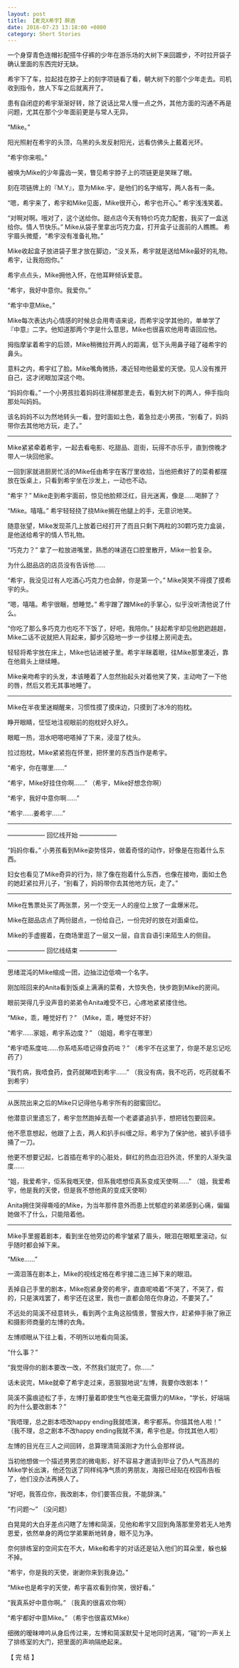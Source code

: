 ```yaml
---
layout: post
title: 【麦克X希宇】醉酒
date: 2016-07-23 13:18:00 +0800
category: Short Stories
---
```

一个身穿青色连帽衫配搭牛仔裤的少年在游乐场的大树下来回踱步，不时拉开袋子确认里面的东西完好无缺。

希宇下了车，拉起挂在脖子上的刻字项链看了看，朝大树下的那个少年走去。司机收到指令，放人下车之后就离开了。

患有自闭症的希宇渐渐好转，除了说话比常人慢一点之外，其他方面的沟通不再是问题，尤其在那个少年面前更是与常人无异。

“Mike。”

阳光照射在希宇的头顶，乌黑的头发反射阳光，远看仿佛头上戴着光环。

“希宇你来啦。”

被唤为Mike的少年露齿一笑，瞥见希宇脖子上的项链更是笑眯了眼。

刻在项链牌上的『M.Y』，意为Mike.宇，是他们的名字缩写，两人各有一条。

“嗯，希宇来了，希宇和Mike见面，Mike很开心，希宇也开心。” 希宇浅浅笑着。

“对啊对啊。哦对了，这个送给你。甜点店今天有特价巧克力配套，我买了一盒送给你。情人节快乐。” Mike从袋子里拿出巧克力盒，打开盒子让面前的人瞧瞧。
希宇眉头微蹙，“希宇没有准备礼物。”

Mike收起盒子放进袋子里才放在脚边，“没关系，希宇就是送给Mike最好的礼物。希宇，让我抱抱你。”

希宇点点头，Mike拥他入怀，在他耳畔倾诉爱意。

“希宇，我好中意你。我爱你。”

“希宇中意Mike。”

Mike每次表达内心情感的时候总会用粤语来说，而希宇没学其他的，单单学了『中意』二字。他知道那两个字是什么意思，Mike也很喜欢他用粤语回应他。

拇指摩挲着希宇的后颈，Mike稍微拉开两人的距离，低下头用鼻子碰了碰希宇的鼻头。

意料之内，希宇红了脸。Mike嘴角微扬，凑近轻吻他最爱的天使。见人没有推开自己，这才闭眼加深这个吻。

“妈妈你看。” 一个小男孩拉着妈妈往滑梯那里走去，看到大树下的两人，伸手指向那处叫妈妈。

该名妈妈不以为然地转头一看，登时面如土色，着急拉走小男孩，“别看了，妈妈带你去其他地方玩，走了。”

----

Mike紧紧牵着希宇，一起去看电影、吃甜品、逛街，玩得不亦乐乎，直到傍晚才带人一块回他家。

一回到家就进厨房忙活的Mike任由希宇在客厅里收拾，当他把煮好了的菜肴都摆放在饭桌上，只看到希宇坐在沙发上，一动也不动。

“希宇？” Mike走到希宇面前，惊见他脸颊泛红，目光迷离，像是……喝醉了？

“Mike。嘻嘻。” 希宇轻轻挠了挠Mike搁在他腿上的手，无意识地笑。

随意张望，Mike发现茶几上放着已经打开了而且只剩下两粒的30颗巧克力盒装，是他送给希宇的情人节礼物。

“巧克力？” 拿了一粒放进嘴里，熟悉的味道在口腔里散开，Mike一脸复杂。

为什么甜品店的店员没有告诉他……

“希宇，我没见过有人吃酒心巧克力也会醉，你是第一个。” Mike哭笑不得摸了摸希宇的头。

“嗯，嘻嘻。希宇很睏，想睡觉。” 希宇蹭了蹭Mike的手掌心，似乎没听清他说了什么。

“你吃了那么多巧克力也吃不下饭了，好吧，我陪你。” 扶起希宇却见他趔趔趄趄，Mike二话不说就把人背起来，脚步沉稳地一步一步往楼上房间走去。

轻轻将希宇放在床上，Mike也钻进被子里。希宇半眯着眼，往Mike那里凑近，靠在他肩头上继续睡。

Mike亲吻希宇的头发，本该睡着了人忽然抬起头对着他笑了笑，主动吻了一下他的唇，然后又若无其事地睡了。

----

Mike在半夜里迷糊醒来，习惯性摸了摸床边，只摸到了冰冷的抱枕。

睁开眼睛，怔怔地注视眼前的抱枕好久好久。

眼眶一热，泪水吧嗒吧嗒掉了下来，浸湿了枕头。

拉过抱枕，Mike紧紧抱在怀里，把怀里的东西当作是希宇。

“希宇，你在哪里……”

“希宇，Mike好挂住你啊……” （希宇，Mike好想念你啊）

“希宇，我好中意你啊……”

“希宇……姜希宇……”

----

—————— 回忆线开始 ——————

“妈妈你看。” 小男孩看到Mike姿势怪异，做着奇怪的动作，好像是在抱着什么东西。

妇女也看见了Mike奇异的行为，除了像在抱着什么东西，也像在接吻，面如土色的她赶紧拉开儿子，“别看了，妈妈带你去其他地方玩，走了。”

----

Mike在售票处买了两张票，另一个空无一人的座位上放了一盒爆米花。

Mike在甜品店点了两份甜点，一份给自己，一份完好的放在对面桌位。

Mike的手虚握着，在商场里逛了一层又一层，自言自语引来陌生人的侧目。

—————— 回忆线结束 ——————

----

思绪混沌的Mike缩成一团，边抽泣边低喃一个名字。

刚加班回来的Anita看到饭桌上满满的菜肴，大惊失色，快步跑到Mike的房间。

眼前哭得几乎没声音的弟弟令Anita难受不已，心疼地紧紧搂住他。

“Mike，乖，睡觉好冇？” （Mike，乖，睡觉好不好）

“希宇……家姐，希宇系边度？” （姐姐，希宇在哪里）

“希宇唔系度咗……你系唔系唔记得食药咗？” （希宇不在这里了，你是不是忘记吃药了）

“我冇病，我唔食药，食药就睇唔到希宇……” （我没有病，我不吃药，吃药就看不到希宇）

----

从医院出来之后的Mike只记得他与希宇所有的甜蜜回忆。

他潜意识里遗忘了，希宇忽然跑掉去帮一个老婆婆追扒手，想把钱包要回来。

他不愿意想起，他跟了上去，两人和扒手纠缠之际，希宇为了保护他，被扒手错手捅了一刀。

他更不想要记起，匕首插在希宇的心脏处，鲜红的热血汨汨外流，怀里的人渐失温度……

“姐，我爱希宇，佢系我嘅天使，但系我唔想佢真系变成天使啊……” （姐，我爱希宇，他是我的天使，但是我不想他真的变成天使啊）

Anita拥住哭得嘶哑的Mike，为当年那件意外而患上忧郁症的弟弟感到心痛，偏偏她做不了什么，只能陪着他。

----

Mike手里握着剧本，看到坐在他旁边的希宇皱紧了眉头，眼泪在眼眶里滚动，似乎随时都会掉下来。

“Mike……”

一滴泪落在剧本上，Mike的视线定格在希宇接二连三掉下来的眼泪。

丢掉自己手里的剧本，Mike抱紧身旁的希宇，直直呢喃着“不哭了，不哭了，假的，只是演戏罢了，希宇还在这里，我也一直都会陪在你身边，不要哭了。”

不远处的简溪不经意转头，看到两个主角这般情景，警报大作，赶紧伸手揪了揪正和摄影师商量的左博的衣角。

左博顺眼从下往上看，不明所以地看向简溪。

“什么事？”

“我觉得你的剧本要改一改，不然我们就完了。你……”

话未说完，Mike就牵了希宇走过来，恶狠狠地说“左博，我要你改剧本！”

简溪不露痕迹松了手，左博打量着即使生气也毫无震慑力的Mike，“学长，好端端的为什么要改剧本？”

“我唔理，总之剧本唔改happy ending我就唔演，希宇都系。你搵其他人啦！” （我不理，总之剧本不改happy ending我就不演，希宇也是。你找其他人啦）

左博的目光在三人之间回转，总算理清简溪刚才为什么会那样说。

当初他想做一个描述男男恋的微电影，好不容易才邀请到毕业了仍人气高昂的Mike学长出演，他还包送了同样纯净气质的男朋友，海报已经贴在校园布告板了，他们没办法再换人了。

“好吧，我答应你，我改剧本，你们要答应我，不能辞演。”

“冇问题～” （没问题）

白晃晃的大白牙差点闪瞎了左博和简溪，见他和希宇又回到角落那里旁若无人地秀恩爱，依然单身的两位学弟果断地转身，眼不见为净。

奈何排练室的空间实在不大，Mike和希宇的对话还是钻入他们的耳朵里，躲也躲不掉。

“希宇，你是我的天使，谢谢你来到我身边。”

“Mike也是希宇的天使，希宇喜欢看到你笑，很好看。”

“我真系好中意你啊。” （我真的很喜欢你啊）

“希宇都好中意Mike。” （希宇也很喜欢Mike）

细微的暧昧呻吟从身后传过来，左博和简溪默契十足地同时逃离，“碰”的一声关上了排练室的大门，把里面的声响隔绝起来。

【 完 结 】